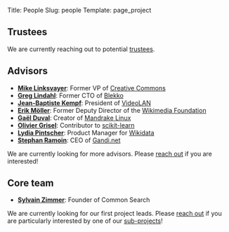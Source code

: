 Title: People
Slug: people
Template: page_project

## Trustees

We are currently reaching out to potential [trustees](/governance).

## Advisors

 - **[Mike Linksvayer](https://en.wikipedia.org/wiki/Mike_Linksvayer)**: Former VP of [Creative Commons](https://creativecommons.org/)
 - **[Greg Lindahl](https://twitter.com/glindahl)**: Former CTO of [Blekko](https://en.wikipedia.org/wiki/Blekko)
 - **[Jean-Baptiste Kempf](http://www.jbkempf.com/)**: President of [VideoLAN](http://www.videolan.org/)
 - **[Erik Möller](https://en.wikipedia.org/wiki/Erik_M%C3%B6ller)**: Former Deputy Director of the [Wikimedia Foundation](https://wikimediafoundation.org/wiki/Home)
 - **[Gaël Duval](http://www.indidea.org/gael/blog/)**: Creator of [Mandrake Linux](https://en.wikipedia.org/wiki/Mandriva_Linux)
 - **[Olivier Grisel](http://ogrisel.com/)**: Contributor to [scikit-learn](http://scikit-learn.org/stable/)
 - **[Lydia Pintscher](http://www.lydiapintscher.de/)**: Product Manager for [Wikidata](https://wikidata.org/)
 - **[Stephan Ramoin](https://twitter.com/stephangandi)**: CEO of [Gandi.net](https://gandi.net/)

We are currently looking for more advisors. Please [reach out](mailto:contact@commonsearch.org) if you are interested!

## Core team

 - **[Sylvain Zimmer](http://www.sylvainzimmer.com)**: Founder of Common Search

We are currently looking for our first project leads. Please [reach out](mailto:contact@commonsearch.org) if you are particularly interested by one of our [sub-projects](http://github.com/commonsearch)!
